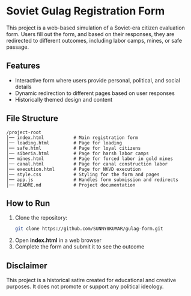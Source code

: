 # Soviet Gulag Registration Form  

This project is a web-based simulation of a Soviet-era citizen evaluation form. Users fill out the form, and based on their responses, they are redirected to different outcomes, including labor camps, mines, or safe passage.  

## Features  

- Interactive form where users provide personal, political, and social details  
- Dynamic redirection to different pages based on user responses  
- Historically themed design and content  

## File Structure  

```
/project-root
│── index.html           # Main registration form
│── loading.html         # Page for loading
│── safe.html            # Page for loyal citizens
│── siberia.html         # Page for harsh labor camps
│── mines.html           # Page for forced labor in gold mines
│── canal.html           # Page for canal construction labor
│── execution.html       # Page for NKVD execution
│── style.css            # Styling for the form and pages
│── app.js               # Handles form submission and redirects
│── README.md            # Project documentation
```  

## How to Run  

1. Clone the repository:  
   ```bash
   git clone https://github.com/SUNNY0KUMAR/gulag-form.git
   ```  
2. Open **index.html** in a web browser  
3. Complete the form and submit it to see the outcome  

## Disclaimer  

This project is a historical satire created for educational and creative purposes. It does not promote or support any political ideology.

